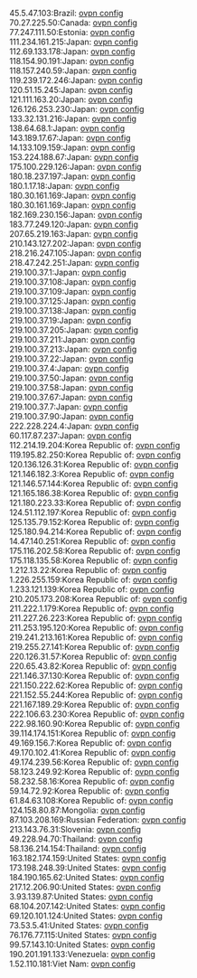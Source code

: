45.5.47.103:Brazil: [ovpn config](vpn/45_5_47_103.ovpn)  
70.27.225.50:Canada: [ovpn config](vpn/70_27_225_50.ovpn)  
77.247.111.50:Estonia: [ovpn config](vpn/77_247_111_50.ovpn)  
111.234.161.215:Japan: [ovpn config](vpn/111_234_161_215.ovpn)  
112.69.133.178:Japan: [ovpn config](vpn/112_69_133_178.ovpn)  
118.154.90.191:Japan: [ovpn config](vpn/118_154_90_191.ovpn)  
118.157.240.59:Japan: [ovpn config](vpn/118_157_240_59.ovpn)  
119.239.172.246:Japan: [ovpn config](vpn/119_239_172_246.ovpn)  
120.51.15.245:Japan: [ovpn config](vpn/120_51_15_245.ovpn)  
121.111.163.20:Japan: [ovpn config](vpn/121_111_163_20.ovpn)  
126.126.253.230:Japan: [ovpn config](vpn/126_126_253_230.ovpn)  
133.32.131.216:Japan: [ovpn config](vpn/133_32_131_216.ovpn)  
138.64.68.1:Japan: [ovpn config](vpn/138_64_68_1.ovpn)  
143.189.17.67:Japan: [ovpn config](vpn/143_189_17_67.ovpn)  
14.133.109.159:Japan: [ovpn config](vpn/14_133_109_159.ovpn)  
153.224.188.67:Japan: [ovpn config](vpn/153_224_188_67.ovpn)  
175.100.229.126:Japan: [ovpn config](vpn/175_100_229_126.ovpn)  
180.18.237.197:Japan: [ovpn config](vpn/180_18_237_197.ovpn)  
180.1.17.18:Japan: [ovpn config](vpn/180_1_17_18.ovpn)  
180.30.161.169:Japan: [ovpn config](vpn/180_30_161_169.ovpn)  
180.30.161.169:Japan: [ovpn config](vpn/180_30_161_169.ovpn)  
182.169.230.156:Japan: [ovpn config](vpn/182_169_230_156.ovpn)  
183.77.249.120:Japan: [ovpn config](vpn/183_77_249_120.ovpn)  
207.65.219.163:Japan: [ovpn config](vpn/207_65_219_163.ovpn)  
210.143.127.202:Japan: [ovpn config](vpn/210_143_127_202.ovpn)  
218.216.247.105:Japan: [ovpn config](vpn/218_216_247_105.ovpn)  
218.47.242.251:Japan: [ovpn config](vpn/218_47_242_251.ovpn)  
219.100.37.1:Japan: [ovpn config](vpn/219_100_37_1.ovpn)  
219.100.37.108:Japan: [ovpn config](vpn/219_100_37_108.ovpn)  
219.100.37.109:Japan: [ovpn config](vpn/219_100_37_109.ovpn)  
219.100.37.125:Japan: [ovpn config](vpn/219_100_37_125.ovpn)  
219.100.37.138:Japan: [ovpn config](vpn/219_100_37_138.ovpn)  
219.100.37.19:Japan: [ovpn config](vpn/219_100_37_19.ovpn)  
219.100.37.205:Japan: [ovpn config](vpn/219_100_37_205.ovpn)  
219.100.37.211:Japan: [ovpn config](vpn/219_100_37_211.ovpn)  
219.100.37.213:Japan: [ovpn config](vpn/219_100_37_213.ovpn)  
219.100.37.22:Japan: [ovpn config](vpn/219_100_37_22.ovpn)  
219.100.37.4:Japan: [ovpn config](vpn/219_100_37_4.ovpn)  
219.100.37.50:Japan: [ovpn config](vpn/219_100_37_50.ovpn)  
219.100.37.58:Japan: [ovpn config](vpn/219_100_37_58.ovpn)  
219.100.37.67:Japan: [ovpn config](vpn/219_100_37_67.ovpn)  
219.100.37.7:Japan: [ovpn config](vpn/219_100_37_7.ovpn)  
219.100.37.90:Japan: [ovpn config](vpn/219_100_37_90.ovpn)  
222.228.224.4:Japan: [ovpn config](vpn/222_228_224_4.ovpn)  
60.117.87.237:Japan: [ovpn config](vpn/60_117_87_237.ovpn)  
112.214.19.204:Korea Republic of: [ovpn config](vpn/112_214_19_204.ovpn)  
119.195.82.250:Korea Republic of: [ovpn config](vpn/119_195_82_250.ovpn)  
120.136.126.31:Korea Republic of: [ovpn config](vpn/120_136_126_31.ovpn)  
121.146.182.3:Korea Republic of: [ovpn config](vpn/121_146_182_3.ovpn)  
121.146.57.144:Korea Republic of: [ovpn config](vpn/121_146_57_144.ovpn)  
121.165.186.38:Korea Republic of: [ovpn config](vpn/121_165_186_38.ovpn)  
121.180.223.33:Korea Republic of: [ovpn config](vpn/121_180_223_33.ovpn)  
124.51.112.197:Korea Republic of: [ovpn config](vpn/124_51_112_197.ovpn)  
125.135.79.152:Korea Republic of: [ovpn config](vpn/125_135_79_152.ovpn)  
125.180.94.214:Korea Republic of: [ovpn config](vpn/125_180_94_214.ovpn)  
14.47.140.251:Korea Republic of: [ovpn config](vpn/14_47_140_251.ovpn)  
175.116.202.58:Korea Republic of: [ovpn config](vpn/175_116_202_58.ovpn)  
175.118.135.58:Korea Republic of: [ovpn config](vpn/175_118_135_58.ovpn)  
1.212.13.22:Korea Republic of: [ovpn config](vpn/1_212_13_22.ovpn)  
1.226.255.159:Korea Republic of: [ovpn config](vpn/1_226_255_159.ovpn)  
1.233.121.139:Korea Republic of: [ovpn config](vpn/1_233_121_139.ovpn)  
210.205.173.208:Korea Republic of: [ovpn config](vpn/210_205_173_208.ovpn)  
211.222.1.179:Korea Republic of: [ovpn config](vpn/211_222_1_179.ovpn)  
211.227.26.223:Korea Republic of: [ovpn config](vpn/211_227_26_223.ovpn)  
211.253.195.120:Korea Republic of: [ovpn config](vpn/211_253_195_120.ovpn)  
219.241.213.161:Korea Republic of: [ovpn config](vpn/219_241_213_161.ovpn)  
219.255.27.141:Korea Republic of: [ovpn config](vpn/219_255_27_141.ovpn)  
220.126.31.57:Korea Republic of: [ovpn config](vpn/220_126_31_57.ovpn)  
220.65.43.82:Korea Republic of: [ovpn config](vpn/220_65_43_82.ovpn)  
221.146.37.130:Korea Republic of: [ovpn config](vpn/221_146_37_130.ovpn)  
221.150.222.62:Korea Republic of: [ovpn config](vpn/221_150_222_62.ovpn)  
221.152.55.244:Korea Republic of: [ovpn config](vpn/221_152_55_244.ovpn)  
221.167.189.29:Korea Republic of: [ovpn config](vpn/221_167_189_29.ovpn)  
222.106.63.230:Korea Republic of: [ovpn config](vpn/222_106_63_230.ovpn)  
222.98.160.90:Korea Republic of: [ovpn config](vpn/222_98_160_90.ovpn)  
39.114.174.151:Korea Republic of: [ovpn config](vpn/39_114_174_151.ovpn)  
49.169.156.7:Korea Republic of: [ovpn config](vpn/49_169_156_7.ovpn)  
49.170.102.41:Korea Republic of: [ovpn config](vpn/49_170_102_41.ovpn)  
49.174.239.56:Korea Republic of: [ovpn config](vpn/49_174_239_56.ovpn)  
58.123.249.92:Korea Republic of: [ovpn config](vpn/58_123_249_92.ovpn)  
58.232.58.16:Korea Republic of: [ovpn config](vpn/58_232_58_16.ovpn)  
59.14.72.92:Korea Republic of: [ovpn config](vpn/59_14_72_92.ovpn)  
61.84.63.108:Korea Republic of: [ovpn config](vpn/61_84_63_108.ovpn)  
124.158.80.87:Mongolia: [ovpn config](vpn/124_158_80_87.ovpn)  
87.103.208.169:Russian Federation: [ovpn config](vpn/87_103_208_169.ovpn)  
213.143.76.31:Slovenia: [ovpn config](vpn/213_143_76_31.ovpn)  
49.228.94.70:Thailand: [ovpn config](vpn/49_228_94_70.ovpn)  
58.136.214.154:Thailand: [ovpn config](vpn/58_136_214_154.ovpn)  
163.182.174.159:United States: [ovpn config](vpn/163_182_174_159.ovpn)  
173.198.248.39:United States: [ovpn config](vpn/173_198_248_39.ovpn)  
184.190.165.62:United States: [ovpn config](vpn/184_190_165_62.ovpn)  
217.12.206.90:United States: [ovpn config](vpn/217_12_206_90.ovpn)  
3.93.139.87:United States: [ovpn config](vpn/3_93_139_87.ovpn)  
68.104.207.142:United States: [ovpn config](vpn/68_104_207_142.ovpn)  
69.120.101.124:United States: [ovpn config](vpn/69_120_101_124.ovpn)  
73.53.5.41:United States: [ovpn config](vpn/73_53_5_41.ovpn)  
76.176.77.115:United States: [ovpn config](vpn/76_176_77_115.ovpn)  
99.57.143.10:United States: [ovpn config](vpn/99_57_143_10.ovpn)  
190.201.191.133:Venezuela: [ovpn config](vpn/190_201_191_133.ovpn)  
1.52.110.181:Viet Nam: [ovpn config](vpn/1_52_110_181.ovpn)  
